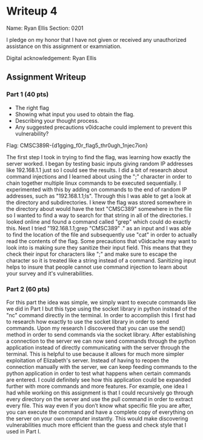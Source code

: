 # Writeup 4

Name: Ryan Ellis
Section: 0201

I pledge on my honor that I have not given or received any unauthorized assistance on this assignment or examniation.

Digital acknowledgement: Ryan Ellis

## Assignment Writeup

### Part 1 (40 pts)

* The right flag
* Showing what input you used to obtain the flag.
* Describing your thought process.
* Any suggested precautions v0idcache could implement to prevent this vulnerability?

Flag: CMSC389R-{d1gging_f0r_flag5_thr0ugh_1njec7ion}

The first step I took in trying to find the flag, was learning how exactly the server worked. I began by testing basic inputs giving random IP addresses like 192.168.1.1 just so I could see the results. I did a bit of research about command injections and I learned about using the ";" character in order to chain together multiple linux commands to be executed sequentially. I experimented with this by adding on commands to the end of random IP addresses, such as "192.168.1.1;ls". Through this I was able to get a look at the directory and subdirectories. I knew the flag was stored somewhere in the directory about would have the text "CMSC389" somewhere in the file so I wanted to find a way to search for that string in all of the directories. I looked online and found a command called "grep" which could do exactly this. Next I tried "192.168.1.1;grep "CMSC389" ." as an input and I was able to find the location of the file and subsequently use "cat" in order to actually read the contents of the flag. Some precautions that v0idcache may want to look into is making sure they sanitize their input field. This means that they check their input for characters like ";" and make sure to escape the character so it is treated like a string instead of a command. Sanitizing input helps to insure that people cannot use command injection to learn about your survey and it's vulnerabilities.

### Part 2 (60 pts)

For this part the idea was simple, we simply want to execute commands like we did in Part I but this type using the socket library in python instead of the "nc" command directly in the terminal. In order to accomplish this I first had to research how exactly to use the socket library in order to send commands. Upon my research I discovered that you can use the send() method in order to send commands via the socket library. After establishing a connection to the server we can now send commands through the python application instead of directly communicating with the server through the terminal. This is helpful to use because it allows for much more simpler exploitation of Elizabeth's server. Instead of having to reopen the connection manually with the server, we can keep feeding commands to the python application in order to test what happens when certain commands are entered. I could definitely see how this application could be expanded further with more commands and more features. For example, one idea I had while working on this assignment is that I could recursively go through every directory on the server and use the pull command in order to extract every file. This way even if you don’t know what specific file you are after, you can execute the command and have a complete copy of everything on the server on your own computer instantly. This would make discovering vulnerabilities much more efficient than the guess and check style that I used in Part I.